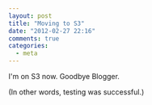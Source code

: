 ```yaml
---
layout: post
title: "Moving to S3"
date: "2012-02-27 22:16"
comments: true
categories:
  - meta
---
```


I'm on S3 now. Goodbye Blogger.

(In other words, testing was successful.)
